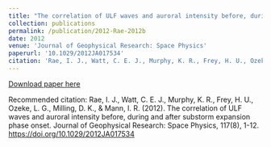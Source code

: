 ```yaml
---
title: "The correlation of ULF waves and auroral intensity before, during and after substorm expansion phase onset"
collection: publications
permalink: /publication/2012-Rae-2012b
date: 2012
venue: 'Journal of Geophysical Research: Space Physics'
paperurl: '10.1029/2012JA017534'
citation: 'Rae, I. J., Watt, C. E. J., Murphy, K. R., Frey, H. U., Ozeke, L. G., Milling, D. K., &amp; Mann, I. R. (2012). The correlation of ULF waves and auroral intensity before, during and after substorm expansion phase onset. Journal of Geophysical Research: Space Physics, 117(8), 1-12. https://doi.org/10.1029/2012JA017534'
---
```

[Download paper here](10.1029/2012JA017534)

Recommended citation: Rae, I. J., Watt, C. E. J., Murphy, K. R., Frey, H. U., Ozeke, L. G., Milling, D. K., & Mann, I. R. (2012). The correlation of ULF waves and auroral intensity before, during and after substorm expansion phase onset. Journal of Geophysical Research: Space Physics, 117(8), 1-12. https://doi.org/10.1029/2012JA017534